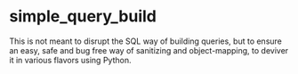 # simple_query_build

This is not meant to disrupt the SQL way of building queries, but to
ensure an easy, safe and bug free way of sanitizing and object-mapping,
to deviver it in various flavors using Python.
